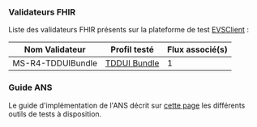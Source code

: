 ### Validateurs FHIR

Liste des validateurs FHIR présents sur la plateforme de test [EVSClient](https://interop.esante.gouv.fr/evs/fhir/validator.seam?standard=31) :

| Nom Validateur                                      | Profil testé  | Flux associé(s) |
| --------------------------------------------------- | ----------------- | ------------- |
| MS-R4-TDDUIBundle                                  | [TDDUI Bundle](StructureDefinition-tddui-bundle.html)           | 1 |

### Guide ANS

Le guide d'implémentation de l'ANS décrit sur [cette page](https://interop.esante.gouv.fr/ig/documentation/tests.html) les différents outils de tests à disposition.